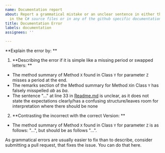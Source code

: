 ```yaml
---
name: Documentation report
about: Report a grammatical mistake or an unclear sentence in either the XML documentationq
  in the C# source files or in any of the github specific documentation
title: Documentation Error
labels: documentation
assignees: ''

---
```


**Explain the error by: **

1. **Describing the error if it is simple like a missing period or swapped letters: **
- The method summary of Method `X` found in Class `Y` for parameter `Z` misses a period at the end.
- The remarks section of the Method summary for Method `X`in Class `Y` has falsely misspelled _ab_ as _ba_. 
- The sentence "..." at line 33 in [Readme.md](Readme.md) is unclear, as it does not state the expectations clearly/has a confusing structure/leaves room for interpretation where there should be none
  
2. **Contrasting the incorrect with the correct Version:  **
-  The method summary of Method `X` found in Class `Y` for parameter `Z` is as follows: "...", but should be as follows "...". 

As grammatical errors are usually easier to fix than to describe, consider submitting a pull request, that fixes the issue. You can do that here.
